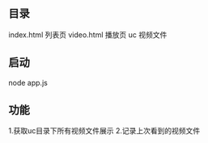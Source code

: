 ## 目录
index.html 列表页
video.html 播放页
uc 视频文件

## 启动
node app.js

## 功能
1.获取uc目录下所有视频文件展示
2.记录上次看到的视频文件
